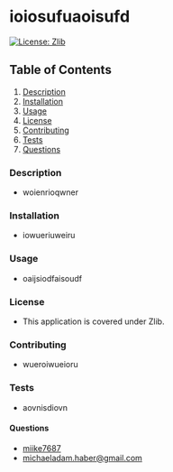 # ioiosufuaoisufd
  [![License: Zlib](https://img.shields.io/badge/License-Zlib-yellow.svg)](https://opensource.org/licenses/Zlib)
  ## Table of Contents
  1. [Description](#description)
  2. [Installation](#installation)
  3. [Usage](#usage)
  4. [License](#license)
  5. [Contributing](#contributing)
  6. [Tests](#tests)
  7. [Questions](#questions)

  ### Description
  * woienrioqwner
  ### Installation
  * iowueriuweiru
  ### Usage
  * oaijsiodfaisoudf
  ### License
  * This application is covered under Zlib.
  ### Contributing
  * wueroiwueioru
  ### Tests
  * aovnisdiovn
  #### Questions
  * [miike7687](https://github.com/miike7687)
  * michaeladam.haber@gmail.com
